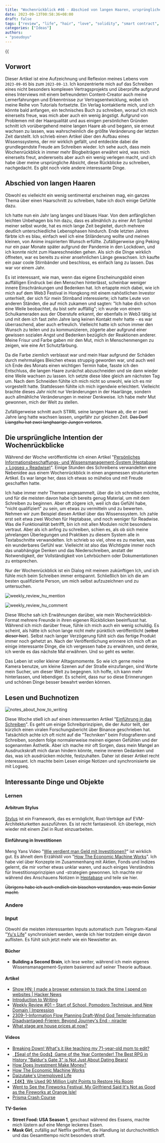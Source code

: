 ```yaml
---
title: "Wochenrückblick #46 - Abschied von langen Haaren, ursprüngliche Intention des Wochenrückblicks und Vertragsentwicklung"
date: 2023-09-13T00:58:36+08:00
draft: false
tags: ["review", "life", "hair", "love", "solidity", "smart contract", "time management"]
categories: ["Ideas"]
authors:
- "pseudoyu"
---
```


{{<audio src="audios/tenderness.mp3" caption="'Tenderness - Mayday'" >}}

## Vorwort

Dieser Artikel ist eine Aufzeichnung und Reflexion meines Lebens vom `2023-09-05` bis zum `2023-09-13`. Ich konzentrierte mich auf das Schreiben eines nicht besonders komplexen Vertragsprojekts und überprüfte aufgrund eines Interviews mit einem befreundeten Content-Creator auch meine Lernerfahrungen und Erkenntnisse zur Vertragsentwicklung, wobei ich meine Reihe von Tutorials fortsetzte. Ein Verlag kontaktierte mich, und ich könnte bald anfangen, ein technisches Buch zu schreiben, worauf ich mich einerseits freue, was mich aber auch ein wenig ängstigt. Aufgrund von Problemen mit der Haarqualität und aus einigen persönlichen Gründen schnitt ich vorübergehend meine langen Haare ab und begann, sie erneut wachsen zu lassen, was wahrscheinlich die größte Veränderung der letzten Zeit darstellt. Ich schrieb einen Artikel über den Aufbau eines Wissenssystems, der mir wirklich gefällt, und entdeckte dabei die grundlegendste Freude am Schreiben wieder. Ich sehe auch, dass mein Wochenrückblick in immer mehr Blogbeiträgen erwähnt wird, was mich einerseits freut, andererseits aber auch ein wenig verlegen macht, und ich habe über meine ursprüngliche Absicht, diese Rückblicke zu schreiben, nachgedacht. Es gibt noch viele andere interessante Dinge.

## Abschied von langen Haaren

Obwohl es vielleicht ein wenig sentimental erscheinen mag, ein ganzes Thema über einen Haarschnitt zu schreiben, habe ich doch einige Gefühle dazu.

Ich hatte nun ein Jahr lang langes und blaues Haar. Von dem anfänglichen leichten Unbehagen bis hin dazu, dass es allmählich zu einer Art Symbol meiner selbst wurde, hat es mich lange Zeit begleitet, durch mehrere deutlich unterschiedliche Lebensphasen hindurch. Ende letzten Jahres färbte ich es blau, einfach weil ich eine Stiländerung wollte und meinen kleinen, von Anime inspirierten Wunsch erfüllte. Zufälligerweise ging Peking nur ein paar Monate später aufgrund der Pandemie in den Lockdown, und ich konnte nicht zum Haareschneiden gehen. Als sich die Dinge wirklich öffneten, war es bereits zu einer ansehnlichen Länge gewachsen. Ich kaufte ein paar coole Stirnbänder und beschloss, es einfach lang zu lassen. Das war vor einem Jahr.

Es ist interessant, wie man, wenn das eigene Erscheinungsbild einen auffälligen Eindruck bei den Menschen hinterlässt, scheinbar weniger innere Einschränkungen und Bedenken hat. Ich ertappte mich dabei, wie ich mich auf dem Web3 Festival in Hongkong mit einem nahöstlichen Investor unterhielt, der sich für mein Stirnband interessierte; ich hatte Leute von anderen Ständen, die auf mich zukamen und sagten: "Ich habe dich schon eine Weile beobachtet, du bist sehr auffällig"; ich wurde von einem Schulkameraden aus der Oberstufe erkannt, der ebenfalls in Web3 tätig ist und mit dem ich fast zehn Jahre lang keinen Kontakt mehr hatte - es war überraschend, aber auch erfreulich. Vielleicht hatte ich schon immer den Wunsch zu teilen und zu kommunizieren, zögerte aber aufgrund einer gewissen sozialen Angst und Bedenken bezüglich der Reaktionen anderer. Meine Frisur und Farbe gaben mir den Mut, mich in Menschenmengen zu zeigen, wie eine Art Schutzfärbung.

Da die Farbe ziemlich verblasst war und mein Haar aufgrund der Schäden durch mehrmaliges Bleichen etwas struppig geworden war, und auch weil ich Ende des Monats einen wichtigen Termin habe, fasste ich den Entschluss, die langen Haare zunächst abzuschneiden und sie dann wieder eine Weile wachsen zu lassen. Ich setzte diese Idee gleich am nächsten Tag um. Nach dem Schneiden fühlte ich mich nicht so unwohl, wie ich es mir vorgestellt hatte. Stattdessen fühlte ich mich irgendwie erleichtert. Vielleicht brachte dieses Jahr nicht nur Veränderungen in der Haarlänge, sondern auch allmähliche Veränderungen in meiner Denkweise. Ich habe mehr Mut gewonnen, mich der Welt zu stellen.

Zufälligerweise schnitt auch STRRL seine langen Haare ab, die er zwei Jahre lang hatte wachsen lassen, ungefähr zur gleichen Zeit. ~~Das Dorf Liangzhu hat zwei langhaarige Jungen verloren~~.

## Die ursprüngliche Intention der Wochenrückblicke

Während der Woche veröffentlichte ich einen Artikel "[Persönliches Informationsbeschaffungs- und Wissensmanagement-System (Heptabase + Logseq + Readwise)](https://www.pseudoyu.com/en/2023/09/05/my_personal_pkm_input_output_system/)". Einige Stunden des Schreibens verwandelten eine Nebenidee aus einem Wochenrückblick in einen angemessen strukturierten Artikel. Es war lange her, dass ich etwas so mühelos und mit Freude geschaffen hatte.

Ich habe immer mehr Themen angesammelt, über die ich schreiben möchte, und für die meisten davon habe ich bereits genug Material, um mit dem Schreiben zu beginnen. Aber oft zögere ich, weil ich das Gefühl habe, "nicht qualifiziert" zu sein, um etwas zu vermitteln und zu bewerten. Nehmen wir zum Beispiel diesen Artikel über das Wissenssystem. Ich zahle erst seit etwa zwei Wochen für Heptabase, und noch weniger für Readwise. Was die Funktionalität betrifft, bin ich mit allen Modulen nicht besonders vertraut. Aber als ich anfing zu schreiben, schien es, als ob sich meine jahrelangen Überlegungen und Praktiken zu diesem System alle in Textabschnitte verwandelten. Ich schrieb so viel, ohne es zu merken, was ein wunderbares Gefühl war. Vielleicht ist also das Wichtigste immer noch das unabhängige Denken und das Niederschreiben, anstatt der Notwendigkeit, der Vollständigkeit von Lehrbüchern oder Dokumentationen zu entsprechen.

Nur der Wochenrückblick ist ein Dialog mit meinem zukünftigen Ich, und ich fühle mich beim Schreiben immer entspannt. Schließlich bin ich die am besten qualifizierte Person, um mich selbst aufzuzeichnen und zu untersuchen.

![weekly_review_hu_mention](https://image.pseudoyu.com/images/weekly_review_hu_mention.jpg)

![weekly_review_hu_comment](https://image.pseudoyu.com/images/weekly_review_hu_comment.jpg)

Diese Woche sah ich Erwähnungen darüber, wie mein Wochenrückblick-Format mehrere Freunde in ihren eigenen Rückblicken beeinflusst hat. Während ich mich darüber freue, fühle ich mich auch ein wenig schuldig. Es scheint, als hätte ich schon lange nicht mehr pünktlich veröffentlicht (~~selbst dieser hier~~). Selbst nach langer Verzögerung fühlt sich das fertige Produkt immer noch gehetzt an. Nach der Veröffentlichung erinnere ich mich oft an einige interessante Dinge, die ich vergessen habe zu erwähnen, und denke, ich werde es das nächste Mal erwähnen. Und so geht es weiter.

Das Leben ist voller kleiner Alltagsmomente. So wie ich gerne meine Kamera benutze, um kleine Szenen auf der Straße einzufangen, sind Worte mein Sucher, um dieser Welt zu begegnen. Ich hoffe, ich kann mehr hinterlassen, und lebendiger. Es scheint, dass nur so diese Erinnerungen und schönen Dinge besser bewahrt werden können.

## Lesen und Buchnotizen

![notes_about_how_to_writing](https://image.pseudoyu.com/images/notes_about_how_to_writing.png)

Diese Woche stieß ich auf einen interessanten Artikel "[Einführung in das Schreiben](https://hanyang.wtf/p/c7a)". Es geht um einige Schreibprinzipien, die der Autor teilt, der kürzlich einen viralen Forschungsbericht über Binance geschrieben hat. Tatsächlich achte ich oft nicht auf die "Techniken" beim Fotografieren und Schreiben, sondern folge normalerweise meinen eigenen Gefühlen und der sogenannten Ästhetik. Aber ich mache mir oft Sorgen, dass mein Mangel an Ausdruckskraft mich daran hindern könnte, meine inneren Gedanken und das, was ich ausdrücken möchte, festzuhalten. Daher ist dieser Artikel recht interessant. Ich machte beim Lesen einige Notizen und synchronisierte sie mit Logseq.

## Interessante Dinge und Objekte

### Lernen

#### Arbitrum Stylus

[Stylus](https://arbitrum.io/stylus) ist ein Framework, das es ermöglicht, Rust-Verträge auf EVM-Architekturketten auszuführen. Es ist recht fantasievoll. Ich überlege, mich wieder mit einem Ziel in Rust einzuarbeiten.

#### Einführung in Investitionen

Meng Yans Video "[Wie verdient man Geld mit Investitionen?](https://www.bilibili.com/video/BV1e8411B7w7)" ist wirklich gut. Es ähnelt dem Erzählstil von "[How The Economic Machine Works](https://www.youtube.com/watch?v=rFV7wdEX-Mo)". Ich habe viel über Konzepte im Zusammenhang mit Aktien, Fonds und Indizes gelernt, die mir vorher etwas unklar waren, und auch einiges Verständnis für Investitionsprinzipien und -strategien gewonnen. Ich machte mir während des Anschauens Notizen in [Heptabase](https://app.heptabase.com/w/2dee654ba9e5a73e11df473bb420c877f5f00c7a1998545981d07da1bb6fe942) und teile sie hier.

~~Übrigens habe ich auch endlich ein bisschen verstanden, was mein Senior macht.~~

### Andere

### Input

Obwohl die meisten interessanten Inputs automatisch zum Telegram-Kanal "[Yu's Life](https://t.me/pseudoyulife)" synchronisiert werden, werde ich hier trotzdem einige davon auflisten. Es fühlt sich jetzt mehr wie ein Newsletter an.

#### Bücher

- **Building a Second Brain**, ich lese weiter, während ich mein eigenes Wissensmanagement-System basierend auf seiner Theorie aufbaue.

#### Artikel

- [Show HN: I made a browser extension to track the time I spend on websites | Hacker News](https://news.ycombinator.com/item?id=37405171)
- [Introduction to Writing](https://hanyang.wtf/p/c7a)
- [Weekly Review #01 – Start of School, Pomodoro Technique, and New Domain | Impression](https://yinji.org/5111.html)
- [2309-1-Information Flow Planning Draft-Wind God Temple-Information Disadvantaged-Frieren: Beyond Journey's End - niracler](https://niracler.com/2309-1)
- [What stage are house prices at now?](https://darmau.design/article/now-what-stage-are-house-prices-at)

#### Videos

- [Breaking Down! What's it like teaching my 71-year-old mom to edit?](https://www.bilibili.com/video/BV1rj41117TU)
- [【Seal of the Gods】Game of the Year Contender! The Best RPG in History "Baldur's Gate 3" is Not Just About Dating Bears!](https://www.youtube.com/watch?v=Mfrn6uexfdU)
- [How Does Investment Make Money?](https://www.bilibili.com/video/BV1e8411B7w7)
- [How The Economic Machine Works](https://www.youtube.com/watch?v=rFV7wdEX-Mo)
- [Daizutake's Unemployed Life](https://www.bilibili.com/video/BV1mu4y1k7yN)
- [【4K】We Used 90 Million Light Points to Restore His Room](https://www.bilibili.com/video/BV1Eh4y1Y7FJ)
- [Went to See the Fireworks Festival, My Girlfriend Said It's Not as Good as the Fireworks at Orange Isle!](https://www.bilibili.com/video/BV1tu411A7jj)
- [Prisma Crash Course](https://www.youtube.com/watch?v=CYH04BJzamo)

#### TV-Serien

- **Street Food: USA Season 1**, geschaut während des Essens, machte mich lüstern auf eine Menge leckeres Essen.
- **Mask Girl**, zufällig auf Netflix geöffnet, die Handlung ist durchschnittlich und das Gesamttempo nicht besonders straff.
